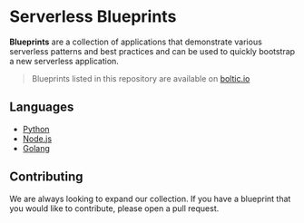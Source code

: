 # Serverless Blueprints

**Blueprints** are a collection of applications that demonstrate various serverless patterns and best practices and can be used to quickly bootstrap a new serverless application.

>Blueprints listed in this repository are available on [boltic.io](https://www.bolti.io)

## Languages

- [Python](python/README.md)
- [Node.js](nodejs/README.md)
- [Golang](golang/README.md)

## Contributing

We are always looking to expand our collection. If you have a blueprint that you would like to contribute, please open a pull request.
